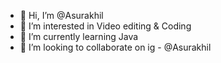 - 👋 Hi, I’m @Asurakhil
- 👀 I’m interested in Video editing & Coding
- 🌱 I’m currently learning Java
- 💞️ I’m looking to collaborate on ig - @Asurakhil 


<!---
Asurakhil/Asurakhil is a ✨ special ✨ repository because its `README.md` (this file) appears on your GitHub profile.
You can click the Preview link to take a look at your changes.
--->
